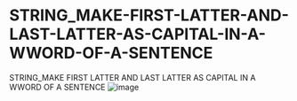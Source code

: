 # STRING_MAKE-FIRST-LATTER-AND-LAST-LATTER-AS-CAPITAL-IN-A-WWORD-OF-A-SENTENCE
STRING_MAKE FIRST LATTER AND LAST LATTER AS CAPITAL IN A WWORD OF A SENTENCE
![image](https://user-images.githubusercontent.com/115396834/215317155-2d94352f-6981-4b57-936f-e43a70e1ef2a.png)
